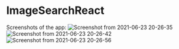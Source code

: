 # ImageSearchReact
Screenshots of the app:
![Screenshot from 2021-06-23 20-26-35](https://user-images.githubusercontent.com/25665698/123120455-f149e480-d461-11eb-931f-2de59fe98b22.png)
![Screenshot from 2021-06-23 20-26-42](https://user-images.githubusercontent.com/25665698/123120453-f0b14e00-d461-11eb-8379-3e5b25057dfe.png)
![Screenshot from 2021-06-23 20-26-56](https://user-images.githubusercontent.com/25665698/123120442-eee78a80-d461-11eb-8958-8995cca10a3e.png)

